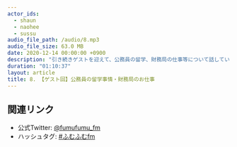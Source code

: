 ```yaml
---
actor_ids:
  - shaun
  - naohee
  - sussu
audio_file_path: /audio/8.mp3
audio_file_size: 63.0 MB
date: 2020-12-14 00:00:00 +0900
description: "引き続きゲストを迎えて、公務員の留学、財務局の仕事等について話しています"
duration: "01:10:37"
layout: article
title: 8. 【ゲスト回】公務員の留学事情・財務局のお仕事
---
```


## 関連リンク

- 公式Twitter: [@fumufumu_fm](https://twitter.com/fumufumu_fm)
- ハッシュタグ: [#ふむふむfm](https://twitter.com/hashtag/ふむふむfm?src=hash)
